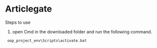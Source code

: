 # Articlegate

Steps to use 
1. open Cmd in the downloaded folder and run the following command.
````
 oop_project_env\Scripts\activate.bat

````
